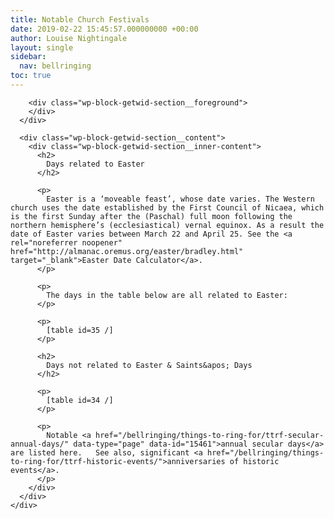 ```yaml
---
title: Notable Church Festivals
date: 2019-02-22 15:45:57.000000000 +00:00
author: Louise Nightingale
layout: single
sidebar:
  nav: bellringing
toc: true
---
```

<div class="wp-block-getwid-section">
  <div class="wp-block-getwid-section__wrapper">
    <div class="wp-block-getwid-section__inner-wrapper">
      <div class="wp-block-getwid-section__background-holder">
        <div class="wp-block-getwid-section__background">
        </div>
        
        <div class="wp-block-getwid-section__foreground">
        </div>
      </div>
      
      <div class="wp-block-getwid-section__content">
        <div class="wp-block-getwid-section__inner-content">
          <h2>
            Days related to Easter
          </h2>
          
          <p>
            Easter is a ‘moveable feast’, whose date varies. The Western church uses the date established by the First Council of Nicaea, which is the first Sunday after the (Paschal) full moon following the northern hemisphere’s (ecclesiastical) vernal equinox. As a result the date of Easter varies between March 22 and April 25. See the <a rel="noreferrer noopener" href="http://almanac.oremus.org/easter/bradley.html" target="_blank">Easter Date Calculator</a>.
          </p>
          
          <p>
            The days in the table below are all related to Easter:
          </p>
          
          <p>
            [table id=35 /]
          </p>
          
          <h2>
            Days not related to Easter & Saints&apos; Days
          </h2>
          
          <p>
            [table id=34 /]
          </p>
          
          <p>
            Notable <a href="/bellringing/things-to-ring-for/ttrf-secular-annual-days/" data-type="page" data-id="15461">annual secular days</a> are listed here.   See also, significant <a href="/bellringing/things-to-ring-for/ttrf-historic-events/">anniversaries of historic events</a>.
          </p>
        </div>
      </div>
    </div>
  </div>
</div>
